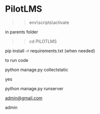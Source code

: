 # PilotLMS

> > env\scripts\activate

in parents folder

> > cd PILOTLMS

pip install -r requirements.txt (when needed)

to run code

python manage.py collectstatic

yes

python manage.py runserver

admin@gmail.com

admin
